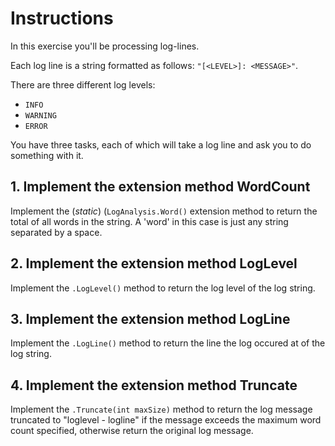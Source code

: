 # Instructions

In this exercise you'll be processing log-lines.

Each log line is a string formatted as follows: `"[<LEVEL>]: <MESSAGE>"`.

There are three different log levels:

- `INFO`
- `WARNING`
- `ERROR`

You have three tasks, each of which will take a log line and ask you to do something with it.


## 1. Implement the extension method WordCount

Implement the (_static_) (`LogAnalysis.Word()` extension method to return the total of all words in the string. A 'word' in this case is just any string separated by a space.

## 2. Implement the extension method LogLevel

Implement the `.LogLevel()` method to return the log level of the log string.

## 3. Implement the extension method LogLine

Implement the `.LogLine()` method to return the line the log occured at of the log string.

## 4. Implement the extension method Truncate

Implement the `.Truncate(int maxSize)` method to return the log message truncated to "loglevel - logline" if the message exceeds the maximum word count specified, otherwise return the original log message.

